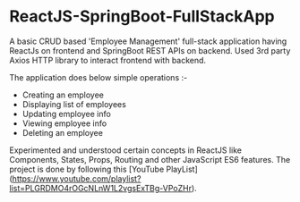 # ReactJS-SpringBoot-FullStackApp
A basic CRUD based 'Employee Management' full-stack application having ReactJs on frontend and SpringBoot REST APIs on backend.  Used 3rd party Axios HTTP library to interact frontend with backend. 

The application does below simple operations :-
- Creating an employee
- Displaying list of employees
- Updating employee info
- Viewing employee info 
- Deleting an employee

Experimented and understood certain concepts in ReactJS like Components, States, Props, Routing and other JavaScript ES6 features.
The project is done by following this [YouTube PlayList] (https://www.youtube.com/playlist?list=PLGRDMO4rOGcNLnW1L2vgsExTBg-VPoZHr).
